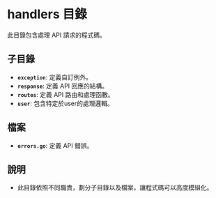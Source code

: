 # handlers 目錄

此目錄包含處理 API 請求的程式碼。

## 子目錄

*   **`exception`**: 定義自訂例外。
*   **`response`**: 定義 API 回應的結構。
*   **`routes`**: 定義 API 路由和處理函數。
*   **`user`**: 包含特定於user的處理邏輯。

## 檔案

*   **`errors.go`**: 定義 API 錯誤。

## 說明
* 此目錄依照不同職責，劃分子目錄以及檔案，讓程式碼可以高度模組化。
